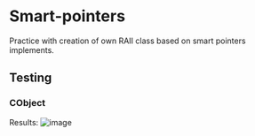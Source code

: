 # Smart-pointers
Practice with creation of own RAII class based on smart pointers implements.

## Testing
### CObject
Results:
![image](https://user-images.githubusercontent.com/34779566/122200906-26739700-cea4-11eb-9cbe-16edcf669fb7.png "CObject testing")
